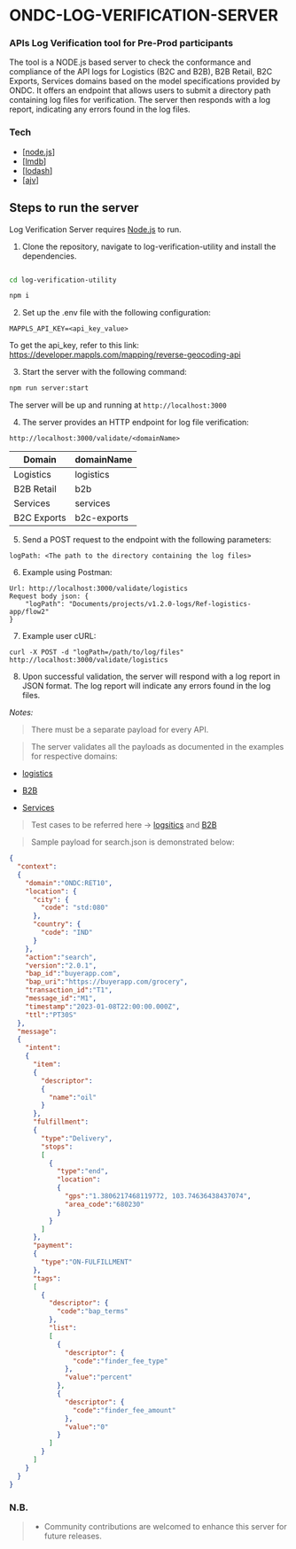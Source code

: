 # ONDC-LOG-VERIFICATION-SERVER

### APIs Log Verification tool for Pre-Prod participants

The tool is a NODE.js based server to check the conformance and compliance of the API logs for Logistics (B2C and B2B), B2B Retail, B2C Exports, Services domains based on the model specifications provided by ONDC. It offers an endpoint that allows users to submit a directory path containing log files for verification. The server then responds with a log report, indicating any errors found in the log files.

### Tech

- [[node.js](https://nodejs.org/en/)]
- [[lmdb](https://www.npmjs.com/package/lmdb)]
- [[lodash](https://www.npmjs.com/package/lodash)]
- [[ajv](https://ajv.js.org/)]

## Steps to run the server

Log Verification Server requires [Node.js](https://nodejs.org/) to run.

1. Clone the repository, navigate to log-verification-utility and install the dependencies.

```sh

cd log-verification-utility

npm i
```

2. Set up the .env file with the following configuration:

```code
MAPPLS_API_KEY=<api_key_value>
```
To get the api_key, refer to this link: https://developer.mappls.com/mapping/reverse-geocoding-api

3. Start the server with the following command:

```sh
npm run server:start
```
The server will be up and running at `http://localhost:3000`  

4. The server provides an HTTP endpoint for log file verification:

```code
http://localhost:3000/validate/<domainName>
```
| Domain        | domainName   |
|---------------|--------------|
| Logistics     | logistics    |
| B2B Retail    | b2b          |
| Services      | services     |
| B2C Exports   | b2c-exports  |


5. Send a POST request to the endpoint with the following parameters:
```code
logPath: <The path to the directory containing the log files>
```
6. Example using Postman:
```
Url: http://localhost:3000/validate/logistics
Request body json: {
    "logPath": "Documents/projects/v1.2.0-logs/Ref-logistics-app/flow2"
}
```

7. Example user cURL:

```
curl -X POST -d "logPath=/path/to/log/files" http://localhost:3000/validate/logistics
```

8. Upon successful validation, the server will respond with a log report in JSON format. The log report will indicate any errors found in the log files.

_Notes:_

> There must be a separate payload for every API.

> The server validates all the payloads as documented in the examples for respective domains:
* [logistics](https://docs.google.com/document/d/10GpEuKZE2g96DFJT3HKq6wIEMhPC-kkMZhXNn2jHHXc/edit?pli=1)

* [B2B](https://github.com/ONDC-Official/ONDC-RET-Specifications)
* [Services](https://github.com/ONDC-Official/ONDC-SRV-Specifications)

> Test cases to be referred here -> [logsitics](https://docs.google.com/document/d/1ttixilM-I6dutEdHL10uzqRFd8RcJlEO_9wBUijtdDc/edit) and [B2B](https://docs.google.com/document/d/10ouiTKLY4dm1KnXCuhFwK38cYd9_aDQ30bklkqnPRkM/edit)

> Sample payload for search.json is demonstrated below:

```json
{
  "context":
  {
    "domain":"ONDC:RET10",
    "location": {
      "city": {
        "code": "std:080"
      },
      "country": {
        "code": "IND"
      }
    },
    "action":"search",
    "version":"2.0.1",
    "bap_id":"buyerapp.com",
    "bap_uri":"https://buyerapp.com/grocery",
    "transaction_id":"T1",
    "message_id":"M1",
    "timestamp":"2023-01-08T22:00:00.000Z",
    "ttl":"PT30S"
  },
  "message":
  {
    "intent":
    {
      "item":
      {
        "descriptor":
        {
          "name":"oil"
        }
      },
      "fulfillment":
      {
        "type":"Delivery",
        "stops":
        [
          {
            "type":"end",
            "location":
            {
              "gps":"1.3806217468119772, 103.74636438437074",
              "area_code":"680230"
            }
          }
        ]
      },
      "payment":
      {
        "type":"ON-FULFILLMENT"
      },
      "tags":
      [
        {
          "descriptor": {
            "code":"bap_terms"
          },
          "list":
          [
            {
              "descriptor": {
                "code":"finder_fee_type"
              },
              "value":"percent"
            },
            {
              "descriptor": {
                "code":"finder_fee_amount"
              },
              "value":"0"
            }
          ]
        }
      ]
    }
  }
}
```

### N.B.

> - Community contributions are welcomed to enhance this server for future releases.
